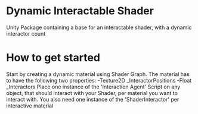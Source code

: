# Dynamic Interactable Shader
Unity Package containing a base for an interactable shader, with a dynamic interactor count


# How to get started
Start by creating a dynamic material using Shader Graph.
The material has to have the following two properties:
-Texture2D _InteractorPositions
-Float _Interactors
Place one instance of the 'Interaction Agent' Script on any object, that should interact with your Shader, per material you want to interact with. You also need one instance of the 'ShaderInteractor' per interactive material
